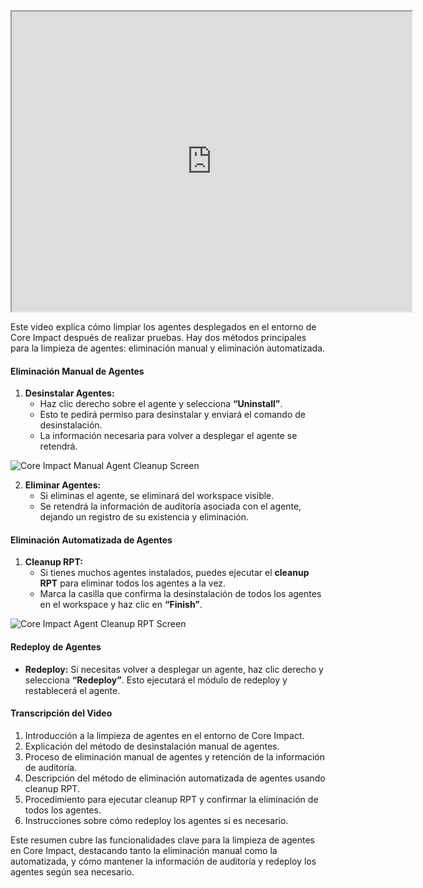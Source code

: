 <iframe src="https://drive.google.com/file/d/1Aa6rsn6TPC06UJAXUHKxbOTr1Sg_Y9Fb/preview" width="640" height="480" allow="autoplay"></iframe>



Este video explica cómo limpiar los agentes desplegados en el entorno de Core Impact después de realizar pruebas. Hay dos métodos principales para la limpieza de agentes: eliminación manual y eliminación automatizada.

#### Eliminación Manual de Agentes

1. **Desinstalar Agentes:**
    - Haz clic derecho sobre el agente y selecciona **“Uninstall”**.
    - Esto te pedirá permiso para desinstalar y enviará el comando de desinstalación.
    - La información necesaria para volver a desplegar el agente se retendrá.

![Core Impact Manual Agent Cleanup Screen](https://www.coresecurity.com/sites/default/files/2020-12/Core-Impact-Manual-Agent-Cleanup.jpg)

2. **Eliminar Agentes:**
    - Si eliminas el agente, se eliminará del workspace visible.
    - Se retendrá la información de auditoría asociada con el agente, dejando un registro de su existencia y eliminación.

#### Eliminación Automatizada de Agentes

1. **Cleanup RPT:**
    - Si tienes muchos agentes instalados, puedes ejecutar el **cleanup RPT** para eliminar todos los agentes a la vez.
    - Marca la casilla que confirma la desinstalación de todos los agentes en el workspace y haz clic en **“Finish”**.

![Core Impact Agent Cleanup RPT Screen](https://www.coresecurity.com/sites/default/files/2020-12/Core-Impact-Agent-Cleanup-RPT.jpg)

#### Redeploy de Agentes

- **Redeploy:** Si necesitas volver a desplegar un agente, haz clic derecho y selecciona **“Redeploy”**. Esto ejecutará el módulo de redeploy y restablecerá el agente.

#### Transcripción del Video

1. Introducción a la limpieza de agentes en el entorno de Core Impact.
2. Explicación del método de desinstalación manual de agentes.
3. Proceso de eliminación manual de agentes y retención de la información de auditoría.
4. Descripción del método de eliminación automatizada de agentes usando cleanup RPT.
5. Procedimiento para ejecutar cleanup RPT y confirmar la eliminación de todos los agentes.
6. Instrucciones sobre cómo redeploy los agentes si es necesario.

Este resumen cubre las funcionalidades clave para la limpieza de agentes en Core Impact, destacando tanto la eliminación manual como la automatizada, y cómo mantener la información de auditoría y redeploy los agentes según sea necesario.

